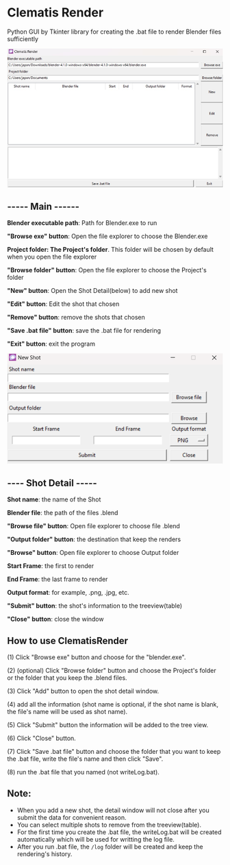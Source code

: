 # Clematis Render

Python GUI by Tkinter library for creating the .bat file to render Blender files sufficiently

![ClematisRender Image](https://github.com/Kachornpat/ClematisRender/blob/master/clematisRender.JPG?raw=true)

## ----- Main ------

**Blender executable path**: Path for Blender.exe to run

**"Browse exe" button**: Open the file explorer to choose the Blender.exe

**Project folder: The Project's folder**. This folder will be chosen by default when you open the file explorer

**"Browse folder" button**: Open the file explorer to choose the Project's folder

**"New" button**: Open the Shot Detail(below) to add new shot

**"Edit" button**: Edit the shot that chosen

**"Remove" button**: remove the shots that chosen

**"Save .bat file" button**: save the .bat file for rendering

**"Exit" button**: exit the program

![ShotDetail Image](https://github.com/Kachornpat/ClematisRender/blob/master/shotDetail.png?raw=true)

## ---- Shot Detail -----

**Shot name**: the name of the Shot

**Blender file**: the path of the files .blend

**"Browse file" button**: Open file explorer to choose file .blend

**"Output folder" button**: the destination that keep the renders

**"Browse" button**: Open file explorer to choose Output folder

**Start Frame**: the first to render

**End Frame**: the last frame to render

**Output format**: for example, .png, .jpg, etc.

**"Submit" button**: the shot's information to the treeview(table)

**"Close" button**: close the window

## How to use ClematisRender

(1) Click "Browse exe" button and choose for the "blender.exe".

(2) (optional) Click "Browse folder" button and choose the Project's folder or the folder that you keep the .blend files.

(3) Click "Add" button to open the shot detail window.

(4) add all the information (shot name is optional, if the shot name is blank, the file's name will be used as shot name).

(5) Click "Submit" button the information will be added to the tree view.

(6) Click "Close" button.

(7) Click "Save .bat file" button and choose the folder that you want to keep the .bat file, write the file's name and then click "Save".

(8) run the .bat file that you named (not writeLog.bat).

## Note:

- When you add a new shot, the detail window will not close after you submit the data for convenient reason.
- You can select multiple shots to remove from the treeview(table).
- For the first time you create the .bat file, the writeLog.bat will be created automatically which will be used for writting the log file.
- After you run .bat file, the `/log` folder will be created and keep the rendering's history.
